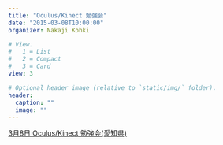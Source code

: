 ```yaml
---
title: "Oculus/Kinect 勉強会"
date: "2015-03-08T10:00:00"
organizer: Nakaji Kohki

# View.
#   1 = List
#   2 = Compact
#   3 = Card
view: 3

# Optional header image (relative to `static/img/` folder).
header:
  caption: ""
  image: ""
---
```


[3月8日 Oculus/Kinect 勉強会(愛知県)](https://kokucheese.com/event/index/266492/)
